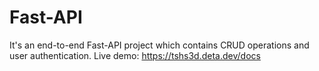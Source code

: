 # Fast-API
It's an end-to-end Fast-API project which contains CRUD operations and user authentication.
Live demo: https://tshs3d.deta.dev/docs
